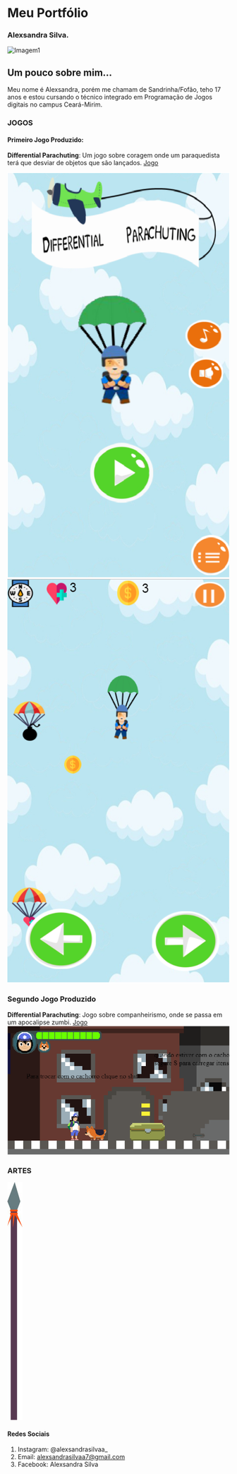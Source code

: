 # Meu Portfólio
   
### Alexsandra Silva.
![Imagem1](fotoo1.jpg)

## Um pouco sobre mim...
Meu nome é Alexsandra, porém me chamam de Sandrinha/Fofão, teho 17 anos e estou cursando o técnico integrado em Programação de Jogos digitais no campus Ceará-Mirim.

### JOGOS
#### Primeiro Jogo Produzido:
**Differential Parachuting**: Um jogo sobre coragem onde um paraquedista terá que desviar de objetos que são lançados.
[Jogo](https://armindaa.github.io/JogoDeParaquedismo/)

![Imagem2](b.png)
![Imagem3](a.png)

### Segundo Jogo Produzido
**Differential Parachuting**: Jogo sobre companheirismo, onde se passa em um apocalipse zumbi.
[Jogo](https://pedoronn.github.io/Survival%20Apocalype/)
![Imagem5](Zumbi.png)


### ARTES
![Imagem4](Lançaa.jpg)


#### Redes Sociais

1. Instagram: @alexsandrasilvaa_
2. Email: alexsandrasilvaa7@gmail.com
3. Facebook: Alexsandra Silva
